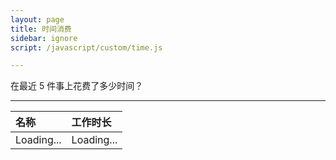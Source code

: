 ```yaml
---
layout: page
title: 时间消费
sidebar: ignore
script: /javascript/custom/time.js

---
```


在最近 5 件事上花费了多少时间？

---

<table>
  <thead>
    <tr>
      <th style="text-align:left;">名称</th>
      <th style="text-align:left;">工作时长</th>
    </tr>
  </thead>
  <tbody id="time">
    <tr>
      <td>Loading...</td>
      <td>Loading...</td>
    </tr>
  </tbody>
</table>
